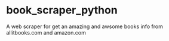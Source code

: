 # book_scraper_python
A  web scraper for get an amazing and awsome books info from allitbooks.com and amazon.com
